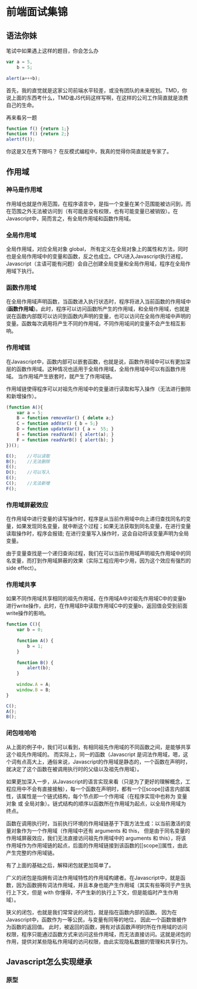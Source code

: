 # 前端面试集锦

## 语法你妹

笔试中如果遇上这样的题目，你会怎么办

```javascript
var a = 5,
    b = 5;
    
alert(a+++b);    
```

首先，我的直觉就是这家公司前端水平较差，或没有团队的未来规划。TMD，你说上面的东西考什么，TMD谁JS代码这样写啊，在这样的公司工作简直就是浪费自己的生命。

再来看另一题

```javascript
function f() {return 1;}
function f() {return 2;}
alert(f());
```

你这是又在秀下限吗？ 在反模式编程中，我真的觉得你简直就是专家了。

## 作用域

### 神马是作用域

作用域也就是作用范围，在程序语言中，是指一个变量在某个范围能被访问到，而在范围之外无法被访问到（有可能是没有权限，也有可能变量已被销毁）。在Javascript中，简而言之，有全局作用域和函数作用域。

### 全局作用域

全局作用域，对应全局对象 global， 所有定义在全局对象上的属性和方法，同时也是全局作用域中的变量和函数，反之也成立。CPU进入Javascript执行进程，Javascript（主语可能有问题）会自己创建全局变量和全局作用域，程序在全局作用域下执行。

### 函数作用域

在全局作用域声明函数，当函数进入执行状态时，程序将进入当前函数的作用域中(**函数作用域**)。此时，程序可以访问函数所产生的作用域，和全局作用域，也就是说在函数内部既可以访问到函数内声明的变量，也可以访问在全局作用域中声明的变量。函数每次调用将产生不同的作用域，不同作用域间的变量不会产生相互影响。

### 作用域链

在Javascript中，函数内部可以嵌套函数，也就是说，函数作用域中可以有更加深层的函数作用域。这种情况也适用于全局作用域，全局作用域中可以有函数作用域。 当作用域产生嵌套时，就产生了作用域链。

作用域链使得程序可以对祖先作用域中的变量进行读取和写入操作（无法进行删除和新增操作）。

```javascript
(function A(){
    var a = 5;
    B = function removeVar() { delete a;}
    C = function addVar() { b = 5;} 
    D = function updateVar() { a =  55; }
    E = function readVarA() { alert(a); }
    F = function readVarB() { alert(b); }
})();

E();    //可以读取
B();    //无法删除
E();
D();    //可以写入
E();
C();    //无法新增
F();   
```

### 作用域屏蔽效应

在作用域中进行变量的读写操作时，程序是从当前作用域中向上递归查找同名的变量，如果发现同名变量，就中断这个过程；如果无法获取到同名变量，在进行变量读取操作时，程序会报错; 在进行变量写入操作时，这会自动将该变量声明为全局变量。

由于变量查找是一个递归查询过程，我们在可以当前作用域声明祖先作用域中的同名变量，而打到作用域屏蔽的效果（实际工程应用中少用，因为这个效应有强烈的 side effect）。

### 作用域共享

如果不同作用域共享相同的祖先作用域，在作用域A中对祖先作用域C中的变量b进行write操作，此时，在作用域B中读取作用域C中的变量b，返回值会受到前面write操作的影响。

```javascript
function C(){
    var b = 0;
    
    function A() {
        b = 1;
    }
    
    function B() {
        alert(b);
    }
    
    window.A = A;
    window.B = B;
}

C();
A();
B();
```

### 闭包哇哈哈

从上面的例子中，我们可以看到，有相同祖先作用域的不同函数之间，是能够共享这个祖先作用域的。 而实际上，同一的函数（Javascript 是词法作用域，嗯，这个词有点高大上，通俗来说，Javascript的作用域是静态的，一个函数在声明时，就决定了这个函数在被调用执行时的父级以及祖先作用域）。

如果更加深入一步，从Javascript的语言实现来看（只是为了更好的理解概念，工程应用中不会有直接接触），每一个函数在声明时，都有一个[[scope]]语言内部属性，该属性是一个链式结构，每个节点即一个作用域（在程序实现中也称为 变量对象 或 全局对象）。链式结构的顺序以函数所在作用域为起点，以全局作用域为终点。

函数在调用执行时，当前执行环境的作用域链基于下面方法生成：以当前激活的变量对象作为一个作用域（作用域中还有 arguments 和 this， 但是由于同名变量的作用域屏蔽效应，我们无法直接访问祖先作用域中的 arguments 和 this），将该作用域作为作用域链的起点，后面的作用域链接到该函数的[[scope]]属性，由此产生完整的作用域链。

有了上面的基础之后，解释闭包就更加简单了。

广义的闭包是指拥有词法作用域特性的作用域构建者。在Javascript中，就是函数，因为函数拥有词法作用域，并且本身也能产生作用域（其实有些等同于产生执行上下文，但是 with 你懂得，不产生新的执行上下文，但是能临时产生作用域）。

狭义的闭包，也就是我们常常说的闭包，就是指在函数内部的函数。 因为在Javascript中，函数作为一等公民，与变量有同等的地位， 因此一个函数做被作为函数的返回值。 此时，被返回的函数，拥有对该函数声明时所在作用域的访问权限，程序只能通过函数方式来访问这些作用域，而无法直接访问。这就是闭包的作用，提供对某些隐私作用域的访问权限，由此实现隐私数据的管理和共享行为。

## Javascript怎么实现继承

### 原型